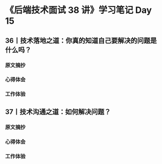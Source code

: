 # 《后端技术面试 38 讲》学习笔记 Day 15

## 36丨技术落地之道：你真的知道自己要解决的问题是什么吗？

### 原文摘抄

### 心得体会


### 工作体验

## 37丨技术沟通之道：如何解决问题？

### 原文摘抄

### 心得体会


### 工作体验
